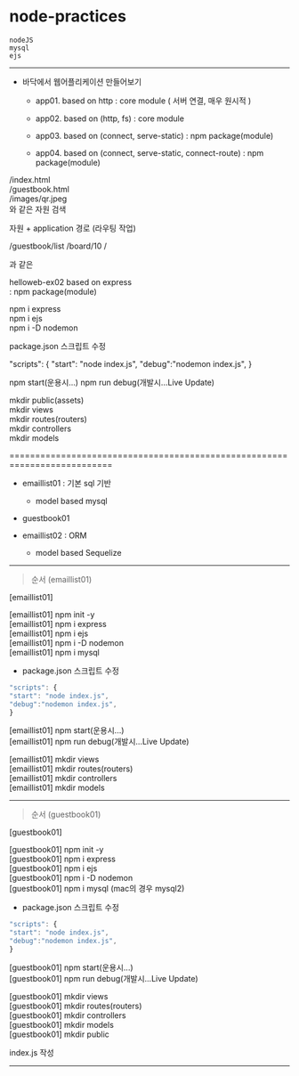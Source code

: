 # node-practices

>

    nodeJS
    mysql
    ejs

---

- 바닥에서 웹어플리케이션 만들어보기

  - app01. based on http : core module ( 서버 연결, 매우 원시적 )
  - app02. based on (http, fs) : core module

  - app03. based on (connect, serve-static) : npm package(module)
  - app04. based on (connect, serve-static, connect-route) : npm package(module)

/index.html  
/guestbook.html  
/images/qr.jpeg  
와 같은 자원 검색

자원 + application 경로
(라우팅 작업)

/guestbook/list
/board/10
/

과 같은

helloweb-ex02 based on express  
 : npm package(module)

npm i express  
npm i ejs  
npm i -D nodemon

package.json 스크립트 수정

"scripts": {
"start": "node index.js",
"debug":"nodemon index.js",
}

npm start(운용시...)
npm run debug(개발시...Live Update)

mkdir public(assets)  
mkdir views  
mkdir routes(routers)  
mkdir controllers  
mkdir models

==========================================================================

- emaillist01 : 기본 sql 기반

  - model based mysql

- guestbook01

- emaillist02 : ORM
  - model based Sequelize
---

> 순서 (emaillist01)

[emaillist01]

[emaillist01] npm init -y  
[emaillist01] npm i express  
[emaillist01] npm i ejs  
[emaillist01] npm i -D nodemon  
[emaillist01] npm i mysql

- package.json 스크립트 수정

```javascript
"scripts": {
"start": "node index.js",
"debug":"nodemon index.js",
}
```

[emaillist01] npm start(운용시...)  
[emaillist01] npm run debug(개발시...Live Update)

[emaillist01] mkdir views  
[emaillist01] mkdir routes(routers)  
[emaillist01] mkdir controllers  
[emaillist01] mkdir models

---
> 순서 (guestbook01)

[guestbook01]

[guestbook01] npm init -y  
[guestbook01] npm i express  
[guestbook01] npm i ejs  
[guestbook01] npm i -D nodemon  
[guestbook01] npm i mysql (mac의 경우 mysql2)

- package.json 스크립트 수정

```javascript
"scripts": {
"start": "node index.js",
"debug":"nodemon index.js",
}
```

[guestbook01] npm start(운용시...)  
[guestbook01] npm run debug(개발시...Live Update)

[guestbook01] mkdir views  
[guestbook01] mkdir routes(routers)  
[guestbook01] mkdir controllers  
[guestbook01] mkdir models   
[guestbook01] mkdir public

index.js 작성 

---